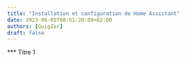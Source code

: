```yaml
---
title: "Installation et configuration de Home Assistant"
date: 2023-06-05T08:51:20:09+02:00
authors: [GuigZer]
draft: false
---
```


*** Titre 1
